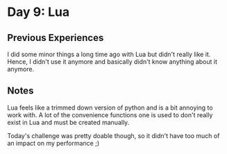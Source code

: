 # Day 9: Lua

## Previous Experiences

I did some minor things a long time ago with Lua but didn't really like it. Hence, I didn't use it anymore and basically didn't know anything about it anymore.

## Notes

Lua feels like a trimmed down version of python and is a bit annoying to work with.
A lot of the convenience functions one is used to don't really exist in Lua and must be created manually.

Today's challenge was pretty doable though, so it didn't have too much of an impact on my performance ;)

